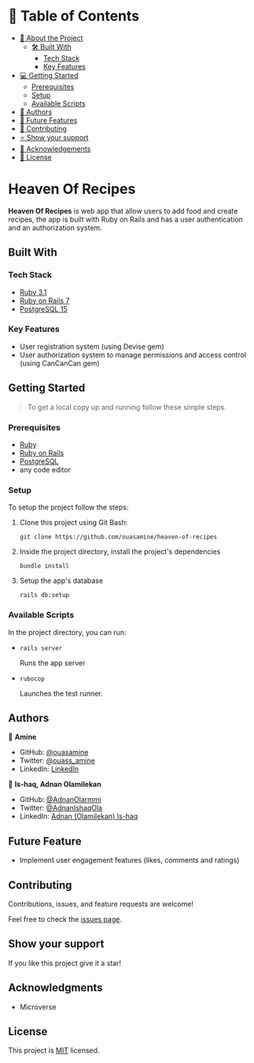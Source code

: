 # 📗 Table of Contents

- [📖 About the Project](#[project])
  - [🛠 Built With](#built-with)
    - [Tech Stack](#tech-stack)
    - [Key Features](#key-features)
- [💻 Getting Started](#getting-started)
  - [Prerequisites](#prerequisites)
  - [Setup](#setup)
  - [Available Scripts](#available-scripts)
- [👥 Authors](#authors)
- [🔭 Future Features](#future-features)
- [🤝 Contributing](#contributing)
- [⭐️ Show your support](#support)
- [🙏 Acknowledgements](#acknowledgments)
- [📝 License](#license)


# Heaven Of Recipes


**Heaven Of Recipes** is web app that allow users to add food and create recipes, the app is built with Ruby on Rails and has a user authentication and an authorization system.

## Built With

### Tech Stack 

<ul>
  <li><a href="https://www.ruby-lang.org/en/news/2022/11/24/ruby-3-1-3-released/">Ruby 3.1</a></li>
  <li><a href="https://rubyonrails.org/">Ruby on Rails 7</a></li>
  <li><a href="https://www.postgresql.org/">PostgreSQL 15</a></li>
</ul>

### Key Features

- User registration system (using Devise gem)
- User authorization system to manage permissions and access control (using CanCanCan gem)

## Getting Started 

> To get a local copy up and running follow these simple steps.

### Prerequisites

  - <a href="https://www.ruby-lang.org/en/news/2022/11/24/ruby-3-1-3-released/">Ruby</a>
  - <a href="https://rubyonrails.org/">Ruby on Rails</a>
  - <a href="https://www.postgresql.org/">PostgreSQL</a>
  - any code editor

### Setup

To setup the project follow the steps:

1. Clone this project using Git Bash: 
    ``` 
    git clone https://github.com/ouasamine/heaven-of-recipes 
    ```
  
2. Inside the project directory, install the project's dependencies
    ```
    bundle install
    ``` 

3. Setup the app's database
    ```
    rails db:setup
    ``` 


### Available Scripts

In the project directory, you can run:

- ```
  rails server
  ```
  Runs the app server

- ```
  rubocop
  ```
  Launches the test runner.

## Authors

👤 **Amine**

- GitHub: [@ouasamine](https://github.com/ouasamine)
- Twitter: [@ouass_amine](https://twitter.com/ouass_amine)
- LinkedIn: [LinkedIn](https://www.linkedin.com/in/amine-ouassef)

👤 **Is-haq, Adnan Olamilekan**

- GitHub: [@AdnanOlarmmi](https://github.com/adnanolarmmi)
- Twitter: [@AdnanIshaqOla](https://twitter.com/AdnanIshaqOla)
- LinkedIn: [Adnan (Olamilekan) Is-haq](https://linkedin.com/in/adnan-is-haq-olamilekan)

## Future Feature

- Implement user engagement features (likes, comments and ratings)

## Contributing 

Contributions, issues, and feature requests are welcome!

Feel free to check the [issues page](../../issues/).

## Show your support <a name="support"></a>

If you like this project give it a star!

## Acknowledgments 

- Microverse 

## License 

This project is [MIT](./LICENSE) licensed.
